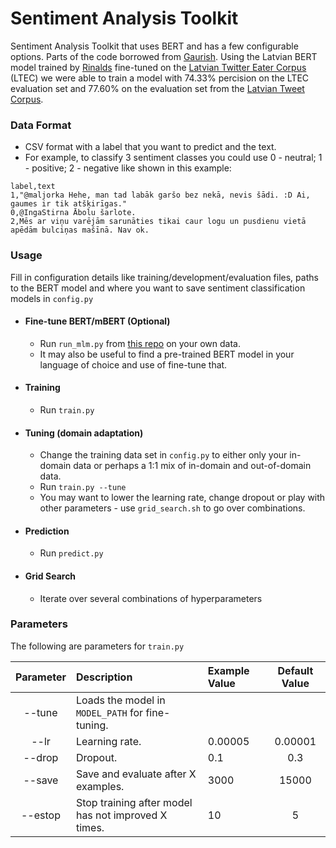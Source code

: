 # Sentiment Analysis Toolkit
Sentiment Analysis Toolkit that uses BERT and has a few configurable options.
Parts of the code borrowed from [Gaurish](https://github.com/thak123/bert-twitter-sentiment).
Using the Latvian BERT model trained by [Rinalds](http://ebooks.iospress.nl/volumearticle/55524) fine-tuned on the [Latvian
Twitter Eater Corpus](https://github.com/Usprogis/Latvian-Twitter-Eater-Corpus) (LTEC) we were able to train a model with 74.33% 
percision on the LTEC evaluation set and 77.60% on the evaluation set from the
[Latvian Tweet Corpus](https://github.com/pmarcis/latvian-tweet-corpus).

### Data Format
- CSV format with a label that you want to predict and the text.
- For example, to classify 3 sentiment classes you could use 0 - neutral; 1 - positive; 2 - negative like shown in this example:
```csv
label,text
1,"@maljorka Hehe, man tad labāk garšo bez nekā, nevis šādi. :D Ai, gaumes ir tik atšķirīgas."
0,@IngaStirna Ābolu šarlote.
2,Mēs ar viņu varējām sarunāties tikai caur logu un pusdienu vietā apēdām bulciņas mašīnā. Nav ok.
```


### Usage
Fill in configuration details like training/development/evaluation files, paths to the BERT model and 
where you want to save sentiment classification models in `config.py`
- #### Fine-tune BERT/mBERT (Optional)
	- Run `run_mlm.py` from [this repo](https://github.com/huggingface/transformers/tree/master/examples/language-modeling)
	on your own data.
	- It may also be useful to find a pre-trained BERT model in your language of choice and use of fine-tune that.

- #### Training
	- Run `train.py`

- #### Tuning (domain adaptation)
	- Change the training data set in `config.py` to either only your in-domain data or perhaps a 1:1 mix of 
	in-domain and out-of-domain data.
	- Run `train.py --tune`
	- You may want to lower the learning rate, change dropout or play with other parameters - 
	use `grid_search.sh` to go over combinations.

- #### Prediction
	- Run `predict.py`

- #### Grid Search
	- Iterate over several combinations of hyperparameters
	
	
### Parameters
The following are parameters for `train.py`

| Parameter | Description                   					  | Example Value 			 	| Default Value  |
|:---------:|:----------------------------------------------------|:----------------------------|:--------------:|
| --tune    | Loads the model in `MODEL_PATH` for fine-tuning. 	  |                            	|                |
| --lr      | Learning rate.                                 	  | 0.00005        	            | 0.00001        |
| --drop    | Dropout.                                      	  | 0.1            	            | 0.3            |
| --save    | Save and evaluate after X examples.                 | 3000            	        | 15000          |
| --estop   | Stop training after model has not improved X times. | 10            	            | 5              |
